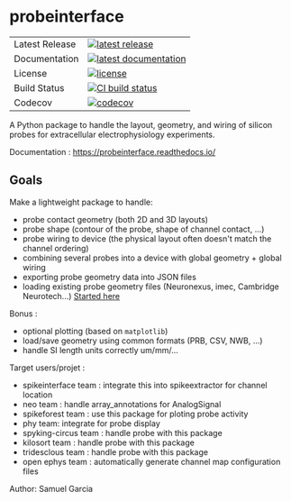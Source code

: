 # probeinterface
<table>
<tr>
  <td>Latest Release</td>
  <td>
    <a href="https://pypi.org/project/probeinterface/">
    <img src="https://img.shields.io/pypi/v/probeinterface.svg" alt="latest release" />
    </a>
  </td>
</tr>
<tr>
  <td>Documentation</td>
  <td>
    <a href="https://probeinterface.readthedocs.io/">
    <img src="https://readthedocs.org/projects/probeinterface/badge/?version=latest" alt="latest documentation" />
    </a>
  </td>
</tr>
<tr>
  <td>License</td>
  <td>
    <a href="https://github.com/probeinterface/probeinterface/blob/main/LICENSE">
    <img src="https://img.shields.io/pypi/l/probeinterface.svg" alt="license" />
    </a>
</td>
</tr>
<tr>
  <td>Build Status</td>
  <td>
    <a href="https://github.com/SpikeInterface/probeinterface/actions/workflows/full_tests.yml/badge.svg">
    <img src="https://github.com/SpikeInterface/probeinterface/actions/workflows/full_tests.yml/badge.svg" alt="CI build status" />
    </a>
  </td>
</tr>
<tr>
	<td>Codecov</td>
	<td>
		<a href="https://codecov.io/github/SpikeInterface/probeinterface">
		<img src="https://codecov.io/gh/SpikeInterface/probeinterface/branch/main/graphs/badge.svg" alt="codecov" />
		</a>
	</td>
</tr>
</table>


A Python package to handle the layout, geometry, and wiring of silicon probes for extracellular electrophysiology experiments.

Documentation : https://probeinterface.readthedocs.io/


## Goals

Make a lightweight package to handle:

  * probe contact geometry (both 2D and 3D layouts)
  * probe shape (contour of the probe, shape of channel contact, ...)
  * probe wiring to device (the physical layout often doesn't match the channel ordering)
  * combining several probes into a device with global geometry + global wiring
  * exporting probe geometry data into JSON files
  * loading existing probe geometry files (Neuronexus, imec, Cambridge Neurotech...) [Started here](https://gin.g-node.org/spikeinterface/probeinterface_library)

Bonus :

  * optional plotting (based on `matplotlib`)
  * load/save geometry using common formats (PRB, CSV, NWB, ...)
  * handle SI length units correctly um/mm/...


Target users/projet :

  * spikeinterface team : integrate this into spikeextractor for channel location
  * neo team : handle array_annotations for AnalogSignal
  * spikeforest team : use this package for ploting probe activity
  * phy team: integrate for probe display
  * spyking-circus team : handle probe with this package
  * kilosort team : handle probe with this package
  * tridesclous team : handle probe with this package
  * open ephys team : automatically generate channel map configuration files


 Author: Samuel Garcia
